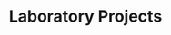---
title: Laboratory Projects
type: landing
translationKey: projects

sections:
  - block: markdown
    content:
      title: Ongoing Projects
      subtitle: 2025
      text: |
        ### National Projects
        | Project Name | Project Type | Principal Investigator | Period |
        |--------------|--------------|----------------------|---------|
        | Key Technologies and Equipment Development for Full Closed-loop Control Systems in Coal Conversion Processes | National Key R&D Program - Clean and Efficient Coal Utilization | Dewei LI | 2024-2027 |
        | Optimization and Control Theory of Complex Hybrid Traffic Systems in Internet of Vehicles Environment | National Natural Science Foundation Key Project | Dewei LI | 2023-2025 |
        | Real-time Data-driven Multi-stage Batch Process Collaborative Optimization Control Design and Application Research | NSFC-RGC Joint Research Fund | Dewei LI | 2022-2025 |
        | Key Technologies for Intelligent Dynamic Risk Control in Process Industry | National Key R&D Program Project | Jing WU | 2024-2027 |
        | Collaborative Attack Detection and Resilient Security Control of Smart Grid with Incomplete Information | National Natural Science Foundation Project | Jing WU | 2023-2026 |
        | Research on Distributed Model Predictive Control of Piecewise Affine Systems | National Natural Science Foundation Youth Project | Aoyun MA | 2023-2025 |
        | 10,000-meter Deep Well Intelligent Drilling System and Ultra-high Pressure Wellhead Equipment | National Major Scientific Research Program (2024ZD14) | Aoyun MA | 2024-2027 |

        ### Provincial Projects
        | Project Name | Project Type | Principal Investigator | Period |
        |--------------|--------------|----------------------|---------|
        | Vehicle-Road Collaborative Optimization and Control of Urban Mixed Traffic Intersections Integrating Traffic Rules | Shanghai Science and Technology Innovation Action Plan Natural Science Fund Project | Yunwen XU | 2023-2026 |

        ### Industry Collaboration
        | Project Name | Project Type | Principal Investigator | Period |
        |--------------|--------------|----------------------|---------|
        | Midea Intelligent Manufacturing System Control Joint Laboratory | Enterprise Joint Laboratory | Shaoying HE | 2023-2026 |
        | South Smart Water Full Process Optimization Control System for Intelligent Water Plant | Enterprise Collaboration Project | Caixia FU, Lulu PAN | 2024-2026 |
        | CNNC Digital Twin Behavior and Rule Model Development | Industry Project | Aoyun MA | 2023-2025 |
        | Research on Intelligent Decision-making and Collaborative Control of USV Swarm in Complex Environment | Enterprise Collaboration Project | Jing WU | 2024-2027 |

  - block: markdown
    content:
      title: Completed Projects
      subtitle: Last Five Years (2020-2024)
      text: |
        ### National Projects
        | Project Name | Project Type | Principal Investigator | Period |
        |--------------|--------------|----------------------|---------|
        | Integrated Design Method for Distributed Predictive Control of Large-scale Hybrid Systems | National Natural Science Foundation General Project | Dewei LI | 2019-2022 |
        | Key Technologies and Equipment for Fully Autonomous Welding of Large Ship Multi-segment Dual-arm Robots | National 863 Program | Dewei LI | 2018-2021 |
        | Active Security Control and Self-healing Optimization of Smart Grid with Distributed Energy Access | National Natural Science Foundation Project | Jing WU | 2019-2022 |
        | Stochastic Modeling and Control of Heterogeneous Traffic Flow for Section Speed Regulation | National Natural Science Foundation Youth Project | Yunwen XU | 2020-2023 |
        | Research on Autonomous Traffic Complex System Architecture (>4M RMB) | National Key R&D Program Project | Yunwen XU | 2020-2024 |
        | Research on Reinforcement Learning Distributed Model Predictive Control of Hybrid Systems | China Postdoctoral Science Foundation Grant | Aoyun MA | 2021-2023 |
        | Design and Development of Traffic Flow Controller for Urban Mixed Traffic Section Based on Vehicle-Road Coordination | Postdoctoral Special Support | Yunwen XU | 2020-2022 |
        | Research on Output Feedback Predictive Control Theory and Algorithm for Stochastic Systems | National Natural Science Foundation General Project | Dewei LI | 2017-2020 |
        | Research on Embedded Efficient Algorithms and Implementation Strategies for Predictive Control | National Natural Science Foundation General Project | Dewei LI | 2013-2016 |
        
        ### Provincial Projects
        | Project Name | Project Type | Principal Investigator | Period |
        |--------------|--------------|----------------------|---------|
        | Theory and Methods of Human-Machine-Object Collaborative Control and Decision-making in Complex Manufacturing Environments | Guangdong Province Key R&D Program | Dewei LI | 2020-2022 |
        | Research on Urban Traffic Network Collaborative Optimization Control Prototype System | Shanghai Science and Technology Innovation Plan Project | Dewei LI | 2018-2020 |

        ### Industry Collaboration
        | Project Name | Project Type | Principal Investigator | Period |
        |--------------|--------------|----------------------|---------|
        | Sweet Orange Finance-SJTU Intelligent Finance Innovation Joint Laboratory | Enterprise Joint Laboratory | Jing WU | 2018-2021 |
        | Zotye Thermal Management System | Industry Project | Dewei LI | 2018-2020 |
        | Research and Application of Key Control Technology for Fast Frequency Modulation of Large Thermal Power Units | Industry Project | Dewei LI | 2019-2021 |
        | Power Plant Model Predictive Control Algorithm and Application | Industry Project | Dewei LI | 2018-2020 |
        | Metro Energy-saving Optimization Control Algorithm Research | Industry Project | Dewei LI | 2018-2020 |
        | Intelligent Algorithm for Microgrid Energy Management of Shanghai Electric Wind Power Group Co., Ltd. | Enterprise Project | Yunwen XU | 2023-2024 |
--- 
